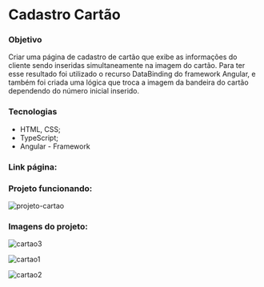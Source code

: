 # Cadastro Cartão

### Objetivo

Criar uma página de cadastro de cartão que exibe as informações do cliente sendo inseridas simultaneamente na imagem do cartão. Para ter esse resultado foi utilizado o recurso DataBinding do framework Angular, e também foi criada uma lógica que troca a imagem da bandeira do cartão dependendo do número inicial inserido.

### Tecnologias

- HTML, CSS;
- TypeScript;
- Angular - Framework

### Link página:


### Projeto funcionando:
![projeto-cartao](https://user-images.githubusercontent.com/99519903/196720846-426f8349-923d-43e7-ba82-2d97b97733dd.gif)

### Imagens do projeto:

![cartao3](https://user-images.githubusercontent.com/99519903/196720907-1bc91dfa-5fa5-4023-aa40-11b20ad9ff60.jpg)

![cartao1](https://user-images.githubusercontent.com/99519903/196720948-edf36647-2393-4435-ae9d-97fbca983281.jpg)

![cartao2](https://user-images.githubusercontent.com/99519903/196720927-70ab6ded-1100-4c61-9a4f-c1d5a2781c76.jpg)


